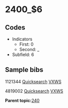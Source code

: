 # 2400\_$6

## Codes

-   Indicators
    -   First: 0
    -   Second: \_
-   Subfield: 6

## Sample bibs

1121344 [Quicksearch](https://search.library.yale.edu/catalog/1121344) [VXWS](http://prodorbis.library.yale.edu:7014/vxws/GetHoldingsService?bibId=1121344)

4819002 [Quicksearch](https://search.library.yale.edu/catalog/4819002) [VXWS](http://prodorbis.library.yale.edu:7014/vxws/GetHoldingsService?bibId=4819002)

**Parent topic:**[240](../../tags/240/240.md)

